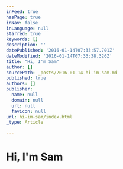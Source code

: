 ```yaml
---
inFeed: true
hasPage: true
inNav: false
inLanguage: null
starred: true
keywords: []
description: ''
datePublished: '2016-01-14T07:33:57.701Z'
dateModified: '2016-01-14T07:33:38.326Z'
title: "Hi, I'm Sam"
author: []
sourcePath: _posts/2016-01-14-hi-im-sam.md
published: true
authors: []
publisher:
  name: null
  domain: null
  url: null
  favicon: null
url: hi-im-sam/index.html
_type: Article

---
```

# Hi, I'm Sam